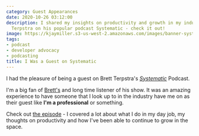 ```yaml
---
category: Guest Appearances
date: 2020-10-26 03:12:00
description: I shared my insights on productivity and growth in my industry with Brett
  Terpstra on his popular podcast Systematic - check it out!
image: https://kjaymiller.s3-us-west-2.amazonaws.com/images/banner-systemcast_ddE0LhiRq.png
tags:
- podcast
- developer advocacy
- podcasting
title: I Was a Guest on Systematic
---
```


I had the pleasure of being a guest on Brett Terpstra's [_Systematic_][systemcast] Podcast.

I'm a big fan of [Brett's](https://brettterpstra.com) and long time listener of his show. It was an amazing experience to have someone that I look up to in the industry have me on as their guest like **I'm a professional** or something.

Check out [the episode][systemcast] - I covered a lot about what I do in my day job, my thoughts on productivity and how I've been able to continue to grow in the space.

[systemcast]: https://systematicpod.com/ep/243
